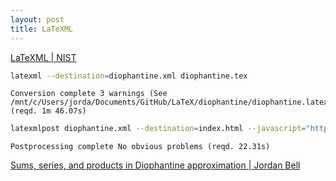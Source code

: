 ```yaml
---
layout: post
title: LaTeXML
---
```


[LaTeXML \| NIST](https://math.nist.gov/~BMiller/LaTeXML/)

```bash
latexml --destination=diophantine.xml diophantine.tex
```

```
Conversion complete 3 warnings (See /mnt/c/Users/jorda/Documents/GitHub/LaTeX/diophantine/diophantine.latexml.log) (reqd. 1m 46.07s)
```

```bash
latexmlpost diophantine.xml --destination=index.html --javascript="https://cdn.jsdelivr.net/npm/mathjax@3/es5/tex-mml-chtml.js?config=MML_HTMLorMML" --navigationtoc=context --css=LaTeXML-navbar-left.css
```

```
Postprocessing complete No obvious problems (reqd. 22.31s)
```

[Sums, series, and products in Diophantine approximation \| Jordan Bell](https://jordanbell.info/LaTeX/diophantine/)